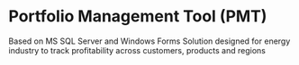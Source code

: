 # Portfolio Management Tool (PMT)
Based on MS SQL Server and Windows Forms
Solution designed for energy industry to track profitability across customers, products and regions
